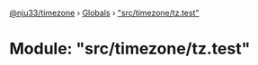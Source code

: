 [@nju33/timezone](../README.md) › [Globals](../globals.md) › ["src/timezone/tz.test"](_src_timezone_tz_test_.md)

# Module: "src/timezone/tz.test"


